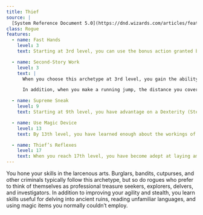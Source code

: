 ```yaml
---
title: Thief
source: |
  [System Reference Document 5.0](https://dnd.wizards.com/articles/features/systems-reference-document-srd)
class: Rogue
features:
  - name: Fast Hands
    level: 3
    text: Starting at 3rd level, you can use the bonus action granted by your Cunning Action to make a Dexterity (Sleight of Hand) check, use your thieves’ tools to disarm a trap or open a lock, or take the Use an Object action.

  - name: Second-Story Work
    level: 3
    text: |
      When you choose this archetype at 3rd level, you gain the ability to climb faster than normal; climbing no longer costs you extra movement.

      In addition, when you make a running jump, the distance you cover increases by a number of feet equal to your Dexterity modifier.

  - name: Supreme Sneak
    level: 9
    text: Starting at 9th level, you have advantage on a Dexterity (Stealth) check if you move no more than half your speed on the same turn.

  - name: Use Magic Device
    level: 13
    text: By 13th level, you have learned enough about the workings of magic that you can improvise the use of items even when they are not intended for you. You ignore all class, race, and level requirements on the use of magic items.

  - name: Thief’s Reflexes
    level: 17
    text: When you reach 17th level, you have become adept at laying ambushes and quickly escaping danger. You can take two turns during the first round of any combat. You take your first turn at your normal initiative and your second turn at your initiative minus 10. You can’t use this feature when you are surprised.
---
```


You hone your skills in the larcenous arts. Burglars, bandits, cutpurses, and other criminals typically follow this archetype, but so do rogues who prefer to think of themselves as professional treasure seekers, explorers, delvers, and investigators. In addition to improving your agility and stealth, you learn skills useful for delving into ancient ruins, reading unfamiliar languages, and using magic items you normally couldn’t employ.
